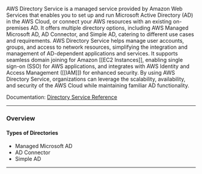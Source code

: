 AWS Directory Service is a managed service provided by Amazon Web Services that enables you to set up and run Microsoft Active Directory (AD) in the AWS Cloud, or connect your AWS resources with an existing on-premises AD. It offers multiple directory options, including AWS Managed Microsoft AD, AD Connector, and Simple AD, catering to different use cases and requirements. AWS Directory Service helps manage user accounts, groups, and access to network resources, simplifying the integration and management of AD-dependent applications and services. It supports seamless domain joining for Amazon [[EC2 Instances]], enabling single sign-on (SSO) for AWS applications, and integrates with AWS Identity and Access Management ([[IAM]]) for enhanced security. By using AWS Directory Service, organizations can leverage the scalability, availability, and security of the AWS Cloud while maintaining familiar AD functionality.

Documentation: [Directory Service Reference]()
___
### Overview
#### Types of Directories
- Managed Microsoft AD
- AD Connector
- Simple AD

___